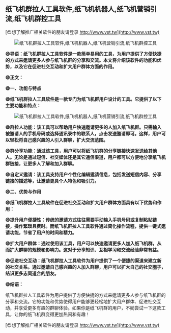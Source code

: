## **纸飞机群拉人工具软件,纸飞机机器人,纸飞机营销引流,纸飞机群控工具**

[😍想了解推广相关软件的朋友请登录 http://www.vst.tw](http://www.vst.tw)

 <center><img src="https://vst.tw/MP4/tuiguang/png/2.png" alt="纸飞机群拉人工具软件,纸飞机机器人,纸飞机营销引流,纸飞机群控工具"></center>

**😄导语：纸飞机群拉人工具软件是一款简单易用的工具，为用户提供了方便快捷的方式来邀请更多人参与纸飞机群的分享和交流。本文将介绍该软件的功能和优势，以及它在促进社交互动和扩大用户群体方面的作用。**

**😄正文：**

**😄一、功能与特点**

**😄纸飞机群拉人工具软件是一款专门为纸飞机群用户设计的工具。它提供了以下主要功能和特点：**

 <center><img src="https://vst.tw/MP4/tuiguang/png/3.png" alt="纸飞机群拉人工具软件,纸飞机机器人,纸飞机营销引流,纸飞机群控工具"></center>

**😄群拉人功能：该工具可以帮助用户快速邀请更多的人加入纸飞机群。只需输入被邀请人的手机号码或选择通讯录中的联系人，点击发送邀请即可。这样，用户可以轻松将自己感兴趣的人引入群聊，扩大交流范围。**

**😄群分享功能：通过该工具，用户可以将纸飞机群的分享链接快速发送给其他人。无论是通过短信、社交媒体还是其它通信渠道，用户都可以方便地分享纸飞机群链接，让更多人了解和加入群聊。**

**😄自定义邀请：该工具支持用户个性化编辑邀请信息，包括发送短信内容、分享链接的描述等，让邀请更具个人特色和吸引力。**

**😄二、优势与作用**

**😄纸飞机群拉人工具软件在促进社交互动和扩大用户群体方面具有以下优势和作用：**

**😄提升用户便捷性：传统的邀请方式往往需要手动输入手机号码或复制粘贴链接，操作繁琐且费时。而纸飞机群拉人工具软件通过简化操作流程，提供一键式邀请功能，节省了用户的时间和精力。**

**😄扩大用户群体：通过使用该工具，用户可以快速邀请更多人加入纸飞机群，从而扩大群聊的规模和影响力。这对于分享知识、互相学习和交流经验非常有益。**

**😄促进社交互动：纸飞机群拉人工具软件为用户提供了一个便捷的渠道来建立新的社交关系。通过邀请自己感兴趣的人加入群聊，用户可以扩大自己的社交圈子，结识更多志同道合的朋友。**

**😄结语：**

纸飞机群拉人工具软件为用户提供了方便快捷的方式来邀请更多人参与纸飞机群的分享和交流。它的功能和优势使得用户能够更轻松地扩大用户群体、促进社交互动，并享受更多有趣的群聊体验。如果你是纸飞机群的用户，不妨尝试一下这款工具，让你的纸飞机群变得更加热闹和有趣！

[😍想了解推广相关软件的朋友请登录 http://www.vst.tw](http://www.vst.tw)



